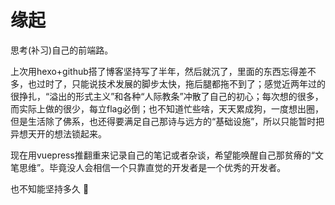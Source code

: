 # 缘起
思考(补习)自己的前端路。

上次用hexo+github搭了博客坚持写了半年，然后就沉了，里面的东西忘得差不多，也过时了，只能说技术发展的脚步太快，拖后腿都拖不到了；感觉近两年过的很挣扎，“溢出的形式主义”和各种“人际教条”冲散了自己的初心；每次想的很多，而实际上做的很少，每立flag必倒；也不知道忙些啥，天天累成狗，一度想出圈，但是生活除了佛系，也还得要满足自己那诗与远方的“基础设施”，所以只能暂时把异想天开的想法锁起来。

现在用vuepress推翻重来记录自己的笔记或者杂谈，希望能唤醒自己那贫瘠的“文笔思维”。毕竟没人会相信一个只靠直觉的开发者是一个优秀的开发者。

也不知能坚持多久 :see_no_evil:

<!-- > 从明天起，做一个虚拟的人<br>
> 键盘、鼠标，周游前端<br>
> 从明天起，关心代码和文字<br>
> 我有一个note，面朝前端，黯然失色<br> -->

